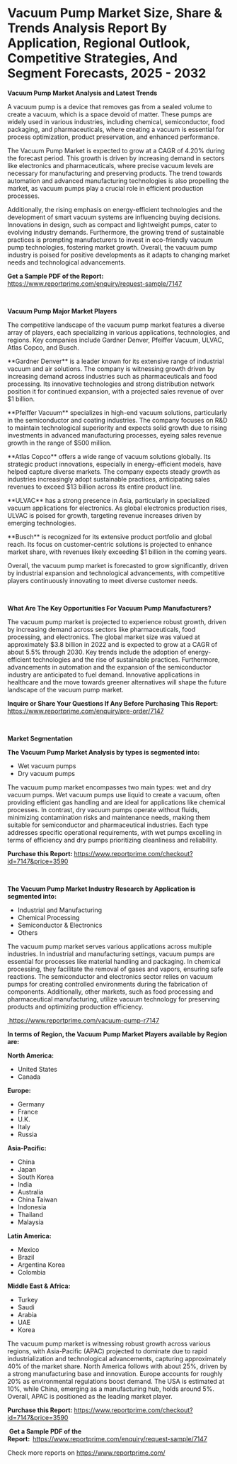 <p><h1>Vacuum Pump Market Size, Share & Trends Analysis Report By Application, Regional Outlook, Competitive Strategies, And Segment Forecasts, 2025 - 2032</h1></p><p><strong>Vacuum Pump Market Analysis and Latest Trends</strong></p>
<p><p>A vacuum pump is a device that removes gas from a sealed volume to create a vacuum, which is a space devoid of matter. These pumps are widely used in various industries, including chemical, semiconductor, food packaging, and pharmaceuticals, where creating a vacuum is essential for process optimization, product preservation, and enhanced performance.</p><p>The Vacuum Pump Market is expected to grow at a CAGR of 4.20% during the forecast period. This growth is driven by increasing demand in sectors like electronics and pharmaceuticals, where precise vacuum levels are necessary for manufacturing and preserving products. The trend towards automation and advanced manufacturing technologies is also propelling the market, as vacuum pumps play a crucial role in efficient production processes.</p><p>Additionally, the rising emphasis on energy-efficient technologies and the development of smart vacuum systems are influencing buying decisions. Innovations in design, such as compact and lightweight pumps, cater to evolving industry demands. Furthermore, the growing trend of sustainable practices is prompting manufacturers to invest in eco-friendly vacuum pump technologies, fostering market growth. Overall, the vacuum pump industry is poised for positive developments as it adapts to changing market needs and technological advancements.</p></p>
<p><strong>Get a Sample PDF of the Report:&nbsp;</strong> <a href="https://www.reportprime.com/enquiry/request-sample/7147?utm_campaign=3550&utm_medium=2&utm_source=Github&utm_content=ia&utm_term=19032025&utm_id=vacuum-pump">https://www.reportprime.com/enquiry/request-sample/7147</a></p>
<p>&nbsp;</p>
<p><strong>Vacuum Pump Major Market Players</strong></p>
<p><p>The competitive landscape of the vacuum pump market features a diverse array of players, each specializing in various applications, technologies, and regions. Key companies include Gardner Denver, Pfeiffer Vacuum, ULVAC, Atlas Copco, and Busch.</p><p>**Gardner Denver** is a leader known for its extensive range of industrial vacuum and air solutions. The company is witnessing growth driven by increasing demand across industries such as pharmaceuticals and food processing. Its innovative technologies and strong distribution network position it for continued expansion, with a projected sales revenue of over $1 billion.</p><p>**Pfeiffer Vacuum** specializes in high-end vacuum solutions, particularly in the semiconductor and coating industries. The company focuses on R&D to maintain technological superiority and expects solid growth due to rising investments in advanced manufacturing processes, eyeing sales revenue growth in the range of $500 million.</p><p>**Atlas Copco** offers a wide range of vacuum solutions globally. Its strategic product innovations, especially in energy-efficient models, have helped capture diverse markets. The company expects steady growth as industries increasingly adopt sustainable practices, anticipating sales revenues to exceed $13 billion across its entire product line.</p><p>**ULVAC** has a strong presence in Asia, particularly in specialized vacuum applications for electronics. As global electronics production rises, ULVAC is poised for growth, targeting revenue increases driven by emerging technologies.</p><p>**Busch** is recognized for its extensive product portfolio and global reach. Its focus on customer-centric solutions is projected to enhance market share, with revenues likely exceeding $1 billion in the coming years.</p><p>Overall, the vacuum pump market is forecasted to grow significantly, driven by industrial expansion and technological advancements, with competitive players continuously innovating to meet diverse customer needs.</p></p>
<p>&nbsp;</p>
<p><strong>What Are The Key Opportunities For Vacuum Pump Manufacturers?</strong></p>
<p><p>The vacuum pump market is projected to experience robust growth, driven by increasing demand across sectors like pharmaceuticals, food processing, and electronics. The global market size was valued at approximately $3.8 billion in 2022 and is expected to grow at a CAGR of about 5.5% through 2030. Key trends include the adoption of energy-efficient technologies and the rise of sustainable practices. Furthermore, advancements in automation and the expansion of the semiconductor industry are anticipated to fuel demand. Innovative applications in healthcare and the move towards greener alternatives will shape the future landscape of the vacuum pump market.</p></p>
<p><strong>Inquire or Share Your Questions If Any Before Purchasing This Report:</strong> <a href="https://www.reportprime.com/enquiry/pre-order/7147?utm_campaign=3550&utm_medium=2&utm_source=Github&utm_content=ia&utm_term=19032025&utm_id=vacuum-pump">https://www.reportprime.com/enquiry/pre-order/7147</a></p>
<p>&nbsp;</p>
<p><strong>Market Segmentation</strong></p>
<p><strong>The Vacuum Pump Market Analysis by types is segmented into:</strong></p>
<p><ul><li>Wet vacuum pumps</li><li>Dry vacuum pumps</li></ul></p>
<p><p>The vacuum pump market encompasses two main types: wet and dry vacuum pumps. Wet vacuum pumps use liquid to create a vacuum, often providing efficient gas handling and are ideal for applications like chemical processes. In contrast, dry vacuum pumps operate without fluids, minimizing contamination risks and maintenance needs, making them suitable for semiconductor and pharmaceutical industries. Each type addresses specific operational requirements, with wet pumps excelling in terms of efficiency and dry pumps prioritizing cleanliness and reliability.</p></p>
<p><strong>Purchase this Report:&nbsp;</strong><a href="https://www.reportprime.com/checkout?id=7147&price=3590&utm_campaign=3550&utm_medium=2&utm_source=Github&utm_content=ia&utm_term=19032025&utm_id=vacuum-pump">https://www.reportprime.com/checkout?id=7147&price=3590</a></p>
<p>&nbsp;</p>
<p><strong>The Vacuum Pump Market Industry Research by Application is segmented into:</strong></p>
<p><ul><li>Industrial and Manufacturing</li><li>Chemical Processing</li><li>Semiconductor & Electronics</li><li>Others</li></ul></p>
<p><p>The vacuum pump market serves various applications across multiple industries. In industrial and manufacturing settings, vacuum pumps are essential for processes like material handling and packaging. In chemical processing, they facilitate the removal of gases and vapors, ensuring safe reactions. The semiconductor and electronics sector relies on vacuum pumps for creating controlled environments during the fabrication of components. Additionally, other markets, such as food processing and pharmaceutical manufacturing, utilize vacuum technology for preserving products and optimizing production efficiency.</p></p>
<p><a href="https://www.reportprime.com/vacuum-pump-r7147?utm_campaign=3550&utm_medium=2&utm_source=Github&utm_content=ia&utm_term=19032025&utm_id=vacuum-pump">&nbsp;https://www.reportprime.com/vacuum-pump-r7147</a></p>
<p><strong>In terms of Region, the Vacuum Pump Market Players available by Region are:</strong></p>
<p>
    <p> <strong> North America: </strong>
        <ul>
            <li>United States</li>
            <li>Canada</li>
        </ul>
        </p> 
    <p> <strong> Europe: </strong>
        <ul>
            <li>Germany</li>
            <li>France</li>
            <li>U.K.</li>
            <li>Italy</li>
            <li>Russia</li>
        </ul>
        </p> 
    <p> <strong> Asia-Pacific: </strong>
        <ul>
            <li>China</li>
            <li>Japan</li>
            <li>South Korea</li>
            <li>India</li>
            <li>Australia</li>
            <li>China Taiwan</li>
            <li>Indonesia</li>
            <li>Thailand</li>
            <li>Malaysia</li>
        </ul>
        </p> 
    <p> <strong> Latin America: </strong>
        <ul>
            <li>Mexico</li>
            <li>Brazil</li>
            <li>Argentina Korea</li>
            <li>Colombia</li>
        </ul>
        </p> 
    <p> <strong> Middle East & Africa: </strong>
        <ul>
            <li>Turkey</li>
            <li>Saudi</li>
            <li>Arabia</li>
            <li>UAE</li>
            <li>Korea</li>
        </ul>
    </p>
    </p>
<p><p>The vacuum pump market is witnessing robust growth across various regions, with Asia-Pacific (APAC) projected to dominate due to rapid industrialization and technological advancements, capturing approximately 40% of the market share. North America follows with about 25%, driven by a strong manufacturing base and innovation. Europe accounts for roughly 20% as environmental regulations boost demand. The USA is estimated at 10%, while China, emerging as a manufacturing hub, holds around 5%. Overall, APAC is positioned as the leading market player.</p></p>
<p><strong>Purchase this Report: </strong><a href="https://www.reportprime.com/checkout?id=7147&price=3590&utm_campaign=3550&utm_medium=2&utm_source=Github&utm_content=ia&utm_term=19032025&utm_id=vacuum-pump">https://www.reportprime.com/checkout?id=7147&price=3590</a></p>
<p>&nbsp;<strong>Get a Sample PDF of the Report:&nbsp;&nbsp;</strong><a href="https://www.reportprime.com/enquiry/request-sample/7147?utm_campaign=3550&utm_medium=2&utm_source=Github&utm_content=ia&utm_term=19032025&utm_id=vacuum-pump">https://www.reportprime.com/enquiry/request-sample/7147</a></p>
<p><strong></strong></p>
<p>Check more reports on <a href="https://www.reportprime.com/?utm_campaign=3550&utm_medium=2&utm_source=Github&utm_content=ia&utm_term=19032025&utm_id=vacuum-pump">https://www.reportprime.com/</a></p>